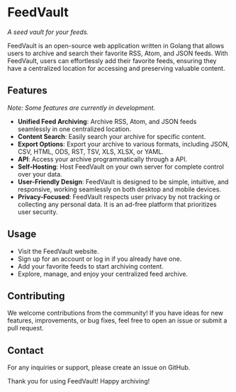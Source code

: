 # FeedVault

_A seed vault for your feeds._

FeedVault is an open-source web application written in Golang that allows users to archive and search their favorite RSS, Atom, and JSON feeds. With FeedVault, users can effortlessly add their favorite feeds, ensuring they have a centralized location for accessing and preserving valuable content.

## Features

_Note: Some features are currently in development._

- **Unified Feed Archiving**: Archive RSS, Atom, and JSON feeds seamlessly in one centralized location.
- **Content Search**: Easily search your archive for specific content.
- **Export Options**: Export your archive to various formats, including JSON, CSV, HTML, ODS, RST, TSV, XLS, XLSX, or YAML.
- **API**: Access your archive programmatically through a API.
- **Self-Hosting**: Host FeedVault on your own server for complete control over your data.
- **User-Friendly Design**: FeedVault is designed to be simple, intuitive, and responsive, working seamlessly on both desktop and mobile devices.
- **Privacy-Focused**: FeedVault respects user privacy by not tracking or collecting any personal data. It is an ad-free platform that prioritizes user security.

## Usage

- Visit the FeedVault website.
- Sign up for an account or log in if you already have one.
- Add your favorite feeds to start archiving content.
- Explore, manage, and enjoy your centralized feed archive.

## Contributing

We welcome contributions from the community! If you have ideas for new features, improvements, or bug fixes, feel free to open an issue or submit a pull request.

## Contact

For any inquiries or support, please create an issue on GitHub.

Thank you for using FeedVault! Happy archiving!
